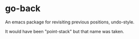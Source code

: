 # go-back
An emacs package for revisiting previous positions, undo-style.

It would have been "point-stack" but that name was taken.
